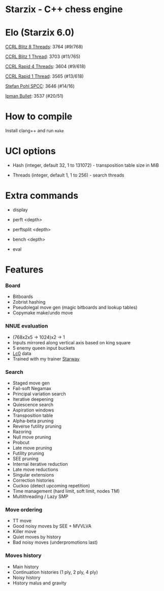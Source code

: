# Starzix - C++ chess engine

# Elo (Starzix 6.0)

[CCRL Blitz 8 Threads](https://www.computerchess.org.uk/ccrl/404/): 3764 (#9/768)

[CCRL Blitz 1 Thread](https://www.computerchess.org.uk/ccrl/404/cgi/compare_engines.cgi?class=Single-CPU+engines&only_best_in_class=on&num_best_in_class=1&print=Rating+list&profile_step=50&profile_numbers=1&print=Results+table&print=LOS+table&table_size=100&ct_from_elo=0&ct_to_elo=10000&match_length=30&cross_tables_for_best_versions_only=1&sort_tables=by+rating&diag=0&reference_list=None&recalibrate=no): 3703 (#11/765)

[CCRL Rapid 4 Threads](https://www.computerchess.org.uk/ccrl/4040/): 3604 (#9/618)

[CCRL Rapid 1 Thread](https://www.computerchess.org.uk/ccrl/4040/cgi/compare_engines.cgi?class=Single-CPU+engines&only_best_in_class=on&num_best_in_class=1&print=Rating+list&profile_step=50&profile_numbers=1&print=Results+table&print=LOS+table&table_size=100&ct_from_elo=0&ct_to_elo=10000&match_length=30&cross_tables_for_best_versions_only=1&sort_tables=by+rating&diag=0&reference_list=None&recalibrate=no): 3565 (#13/618)

[Stefan Pohl SPCC](https://www.sp-cc.de/): 3646 (#14/16)

[Ipman Bullet](https://ipmanchess.yolasite.com/r9-7945hx.php): 3537 (#20/51)

# How to compile

Install clang++ and run ```make```

# UCI options

- Hash (integer, default 32, 1 to 131072) - transposition table size in MiB

- Threads (integer, default 1, 1 to 256) - search threads

# Extra commands

- display

- perft \<depth\>

- perftsplit \<depth\>

- bench \<depth\>

- eval

# Features

### Board
- Bitboards
- Zobrist hashing
- Pseudolegal move gen (magic bitboards and lookup tables)
- Copymake make/undo move

### NNUE evaluation
- (768x2x5 -> 1024)x2 -> 1
- Inputs mirrored along vertical axis based on king square
- 5 enemy queen input buckets
- [Lc0](https://github.com/LeelaChessZero/lc0) data
- Trained with my trainer [Starway](https://github.com/zzzzz151/Starway)

### Search
- Staged move gen
- Fail-soft Negamax
- Principal variation search
- Iterative deepening
- Quiescence search
- Aspiration windows
- Transposition table
- Alpha-beta pruning
- Reverse futility pruning
- Razoring
- Null move pruning
- Probcut
- Late move pruning
- Futility pruning
- SEE pruning
- Internal iterative reduction
- Late move reductions
- Singular extensions
- Correction histories
- Cuckoo (detect upcoming repetition)
- Time management (hard limit, soft limit, nodes TM)
- Multithreading / Lazy SMP

### Move ordering
- TT move
- Good noisy moves by SEE + MVVLVA
- Killer move
- Quiet moves by history
- Bad noisy moves (underpromotions last)

### Moves history
- Main history
- Continuation histories (1 ply, 2 ply, 4 ply)
- Noisy history
- History malus and gravity
